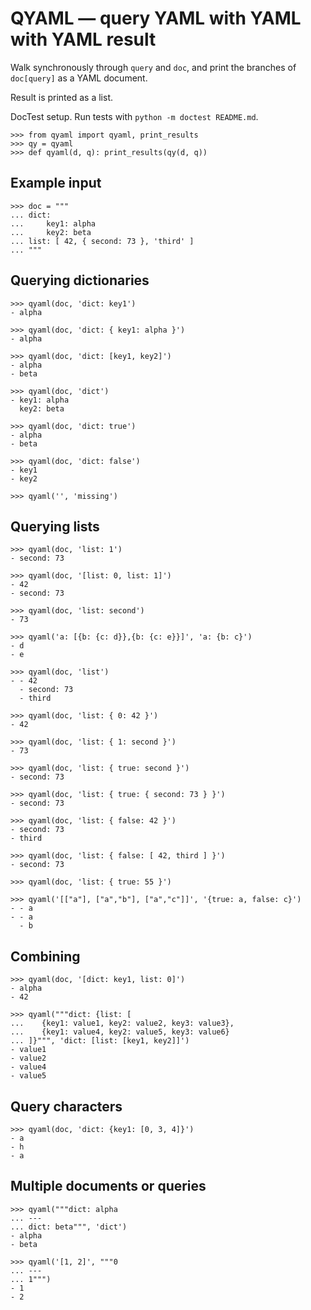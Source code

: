 QYAML — query YAML with YAML with YAML result
=============================================

Walk synchronously through `query` and `doc`, and print the branches of `doc[query]` as a YAML document.

Result is printed as a list.

DocTest setup. Run tests with `python -m doctest README.md`.

    >>> from qyaml import qyaml, print_results
    >>> qy = qyaml
    >>> def qyaml(d, q): print_results(qy(d, q))

Example input
-------------

    >>> doc = """
    ... dict:
    ...     key1: alpha
    ...     key2: beta
    ... list: [ 42, { second: 73 }, 'third' ]
    ... """

Querying dictionaries
---------------------

    >>> qyaml(doc, 'dict: key1')
    - alpha

    >>> qyaml(doc, 'dict: { key1: alpha }')
    - alpha

    >>> qyaml(doc, 'dict: [key1, key2]')
    - alpha
    - beta

    >>> qyaml(doc, 'dict')
    - key1: alpha
      key2: beta

    >>> qyaml(doc, 'dict: true')
    - alpha
    - beta

    >>> qyaml(doc, 'dict: false')
    - key1
    - key2

    >>> qyaml('', 'missing')

Querying lists
---------------

    >>> qyaml(doc, 'list: 1')
    - second: 73

    >>> qyaml(doc, '[list: 0, list: 1]')
    - 42
    - second: 73

    >>> qyaml(doc, 'list: second')
    - 73

    >>> qyaml('a: [{b: {c: d}},{b: {c: e}}]', 'a: {b: c}')
    - d
    - e

    >>> qyaml(doc, 'list')
    - - 42
      - second: 73
      - third

    >>> qyaml(doc, 'list: { 0: 42 }')
    - 42

    >>> qyaml(doc, 'list: { 1: second }')
    - 73

    >>> qyaml(doc, 'list: { true: second }')
    - second: 73

    >>> qyaml(doc, 'list: { true: { second: 73 } }')
    - second: 73

    >>> qyaml(doc, 'list: { false: 42 }')
    - second: 73
    - third

    >>> qyaml(doc, 'list: { false: [ 42, third ] }')
    - second: 73

    >>> qyaml(doc, 'list: { true: 55 }')

    >>> qyaml('[["a"], ["a","b"], ["a","c"]]', '{true: a, false: c}')
    - - a
    - - a
      - b

Combining
---------

    >>> qyaml(doc, '[dict: key1, list: 0]')
    - alpha
    - 42

    >>> qyaml("""dict: {list: [
    ...    {key1: value1, key2: value2, key3: value3},
    ...    {key1: value4, key2: value5, key3: value6}
    ... ]}""", 'dict: [list: [key1, key2]]')
    - value1
    - value2
    - value4
    - value5

Query characters
----------------

    >>> qyaml(doc, 'dict: {key1: [0, 3, 4]}')
    - a
    - h
    - a

Multiple documents or queries
------------------------------

    >>> qyaml("""dict: alpha
    ... ---
    ... dict: beta""", 'dict')
    - alpha
    - beta

    >>> qyaml('[1, 2]', """0
    ... ---
    ... 1""")
    - 1
    - 2
